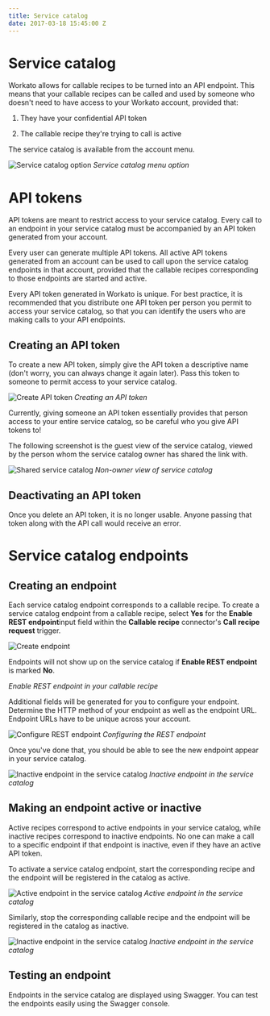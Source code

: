 ```yaml
---
title: Service catalog
date: 2017-03-18 15:45:00 Z
---
```


# Service catalog
Workato allows for callable recipes to be turned into an API endpoint. This means that your callable recipes can be called and used by someone who doesn't need to have access to your Workato account, provided that:

1) They have your confidential API token

2) The callable recipe they're trying to call is active

The service catalog is available from the account menu.

![Service catalog option](/assets/images/service-catalog/service-catalog-option.png)
*Service catalog menu option*

# API tokens
API tokens are meant to restrict access to your service catalog. Every call to an endpoint in your service catalog must be accompanied by an API token generated from your account.

Every user can generate multiple API tokens. All active API tokens generated from an account can be used to call upon the service catalog endpoints in that account, provided that the callable recipes corresponding to those endpoints are started and active.

Every API token generated in Workato is unique. For best practice, it is recommended that you distribute one API token per person you permit to access your service catalog, so that you can identify the users who are making calls to your API endpoints.

## Creating an API token
To create a new API token, simply give the API token a descriptive name (don't worry, you can always change it again later). Pass this token to someone to permit access to your service catalog.

![Create API token](/assets/images/service-catalog/create-api-token.gif)
*Creating an API token*

Currently, giving someone an API token essentially provides that person access to your entire service catalog, so be careful who you give API tokens to!

The following screenshot is the guest view of the service catalog, viewed by the person whom the service catalog owner has shared the link with.

![Shared service catalog](/assets/images/service-catalog/shared-service-catalog.png)
*Non-owner view of service catalog*

## Deactivating an API token
Once you delete an API token, it is no longer usable. Anyone passing that token along with the API call would receive an error.

# Service catalog endpoints

## Creating an endpoint
Each service catalog endpoint corresponds to a callable recipe. To create a service catalog endpoint from a callable recipe, select **Yes** for the **Enable REST endpoint**input field within the **Callable recipe** connector's **Call recipe request** trigger.

![Create endpoint](/assets/images/service-catalog/create-endpoint.gif)

Endpoints will not show up on the service catalog if **Enable REST endpoint** is marked **No**.

*Enable REST endpoint in your callable recipe*

Additional fields will be generated for you to configure your endpoint. Determine the HTTP method of your endpoint as well as the endpoint URL. Endpoint URLs have to be unique across your account.

![Configure REST endpoint](/assets/images/service-catalog/configure-rest-endpoint.gif)
*Configuring the REST endpoint*

Once you've done that, you should be able to see the new endpoint appear in your service catalog.

![Inactive endpoint in the service catalog](/assets/images/service-catalog/service-catalog-inactive-endpoint.png)
*Inactive endpoint in the service catalog*

## Making an endpoint active or inactive
Active recipes correspond to active endpoints in your service catalog, while inactive recipes correspond to inactive endpoints. No one can make a call to a specific endpoint if that endpoint is inactive, even if they have an active API token.

To activate a service catalog endpoint, start the corresponding recipe and the endpoint will be registered in the catalog as active.

![Active endpoint in the service catalog](/assets/images/service-catalog/service-catalog-active-endpoint.png)
*Active endpoint in the service catalog*

Similarly, stop the corresponding callable recipe and the endpoint will be registered in the catalog as inactive.

![Inactive endpoint in the service catalog](/assets/images/service-catalog/service-catalog-inactive-endpoint.png)
*Inactive endpoint in the service catalog*

## Testing an endpoint
Endpoints in the service catalog are displayed using Swagger. You can test the endpoints easily using the Swagger console.
